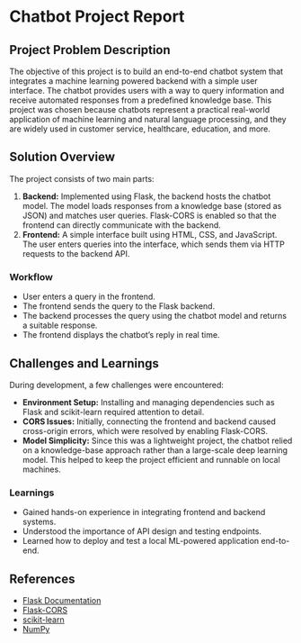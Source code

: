 # Chatbot Project Report

## Project Problem Description
The objective of this project is to build an end-to-end chatbot system that integrates a machine
learning powered backend with a simple user interface. The chatbot provides users with a way to
query information and receive automated responses from a predefined knowledge base. This
project was chosen because chatbots represent a practical real-world application of machine
learning and natural language processing, and they are widely used in customer service,
healthcare, education, and more.

## Solution Overview
The project consists of two main parts:
1. **Backend:** Implemented using Flask, the backend hosts the chatbot model. The model loads
responses from a knowledge base (stored as JSON) and matches user queries. Flask-CORS is
enabled so that the frontend can directly communicate with the backend.
2. **Frontend:** A simple interface built using HTML, CSS, and JavaScript. The user enters queries
into the interface, which sends them via HTTP requests to the backend API.

### Workflow
- User enters a query in the frontend.
- The frontend sends the query to the Flask backend.
- The backend processes the query using the chatbot model and returns a suitable response.
- The frontend displays the chatbot’s reply in real time.

## Challenges and Learnings
During development, a few challenges were encountered:
- **Environment Setup:** Installing and managing dependencies such as Flask and scikit-learn
required attention to detail.
- **CORS Issues:** Initially, connecting the frontend and backend caused cross-origin errors, which
were resolved by enabling Flask-CORS.
- **Model Simplicity:** Since this was a lightweight project, the chatbot relied on a knowledge-base
approach rather than a large-scale deep learning model. This helped to keep the project efficient
and runnable on local machines.

### Learnings
- Gained hands-on experience in integrating frontend and backend systems.
- Understood the importance of API design and testing endpoints.
- Learned how to deploy and test a local ML-powered application end-to-end.

## References
- [Flask Documentation](https://flask.palletsprojects.com/)
- [Flask-CORS](https://flask-cors.readthedocs.io/)
- [scikit-learn](https://scikit-learn.org/stable/)
- [NumPy](https://numpy.org/)
